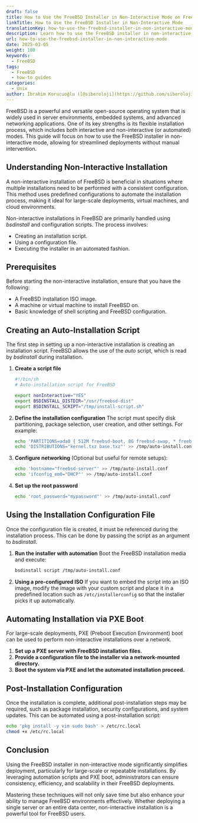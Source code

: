 ```yaml
---
draft: false
title: How to Use the FreeBSD Installer in Non-Interactive Mode on FreeBSD
linkTitle: How to Use the FreeBSD Installer in Non-Interactive Mode
translationKey: how-to-use-the-freebsd-installer-in-non-interactive-mode
description: Learn how to use the FreeBSD installer in non-interactive mode for streamlined deployments.
url: how-to-use-the-freebsd-installer-in-non-interactive-mode
date: 2025-03-05
weight: 180
keywords:
  - FreeBSD
tags:
  - FreeBSD
  - how-to guides
categories:
  - Unix
author: İbrahim Korucuoğlu ([@siberoloji](https://github.com/siberoloji))
---
```

FreeBSD is a powerful and versatile open-source operating system that is widely used in server environments, embedded systems, and advanced networking applications. One of its key strengths is its flexible installation process, which includes both interactive and non-interactive (or automated) modes. This guide will focus on how to use the FreeBSD installer in non-interactive mode, allowing for streamlined deployments without manual intervention.

## Understanding Non-Interactive Installation

A non-interactive installation of FreeBSD is beneficial in situations where multiple installations need to be performed with a consistent configuration. This method uses predefined configurations to automate the installation process, making it ideal for large-scale deployments, virtual machines, and cloud environments.

Non-interactive installations in FreeBSD are primarily handled using *bsdinstall* and configuration scripts. The process involves:

- Creating an installation script.
- Using a configuration file.
- Executing the installer in an automated fashion.

## Prerequisites

Before starting the non-interactive installation, ensure that you have the following:

- A FreeBSD installation ISO image.
- A machine or virtual machine to install FreeBSD on.
- Basic knowledge of shell scripting and FreeBSD configuration.

## Creating an Auto-Installation Script

The first step in setting up a non-interactive installation is creating an installation script. FreeBSD allows the use of the *auto* script, which is read by *bsdinstall* during installation.

1. **Create a script file**

   ```sh
   #!/bin/sh
   # Auto-installation script for FreeBSD

   export nonInteractive="YES"
   export BSDINSTALL_DISTDIR="/usr/freebsd-dist"
   export BSDINSTALL_SCRIPT="/tmp/install-script.sh"
   ```

2. **Define the installation configuration**
   The script must specify disk partitioning, package selection, user creation, and other settings. For example:

   ```sh
   echo 'PARTITIONS=ada0 { 512M freebsd-boot, 8G freebsd-swap, * freebsd-ufs }' > /tmp/auto-install.conf
   echo 'DISTRIBUTIONS="kernel.txz base.txz"' >> /tmp/auto-install.conf
   ```

3. **Configure networking** (Optional but useful for remote setups):

   ```sh
   echo 'hostname="freebsd-server"' >> /tmp/auto-install.conf
   echo 'ifconfig_em0="DHCP"' >> /tmp/auto-install.conf
   ```

4. **Set up the root password**

   ```sh
   echo 'root_password="mypassword"' >> /tmp/auto-install.conf
   ```

## Using the Installation Configuration File

Once the configuration file is created, it must be referenced during the installation process. This can be done by passing the script as an argument to *bsdinstall*.

1. **Run the installer with automation**
   Boot the FreeBSD installation media and execute:

   ```sh
   bsdinstall script /tmp/auto-install.conf
   ```

2. **Using a pre-configured ISO**
   If you want to embed the script into an ISO image, modify the image with your custom script and place it in a predefined location such as `/etc/installerconfig` so that the installer picks it up automatically.

## Automating Installation via PXE Boot

For large-scale deployments, PXE (Preboot Execution Environment) boot can be used to perform non-interactive installations over a network.

1. **Set up a PXE server with FreeBSD installation files.**
2. **Provide a configuration file to the installer via a network-mounted directory.**
3. **Boot the system via PXE and let the automated installation proceed.**

## Post-Installation Configuration

Once the installation is complete, additional post-installation steps may be required, such as package installation, security configurations, and system updates. This can be automated using a post-installation script:

```sh
echo 'pkg install -y vim sudo bash' > /etc/rc.local
chmod +x /etc/rc.local
```

## Conclusion

Using the FreeBSD installer in non-interactive mode significantly simplifies deployment, particularly for large-scale or repeatable installations. By leveraging automation scripts and PXE boot, administrators can ensure consistency, efficiency, and scalability in their FreeBSD deployments.

Mastering these techniques will not only save time but also enhance your ability to manage FreeBSD environments effectively. Whether deploying a single server or an entire data center, non-interactive installation is a powerful tool for FreeBSD users.
